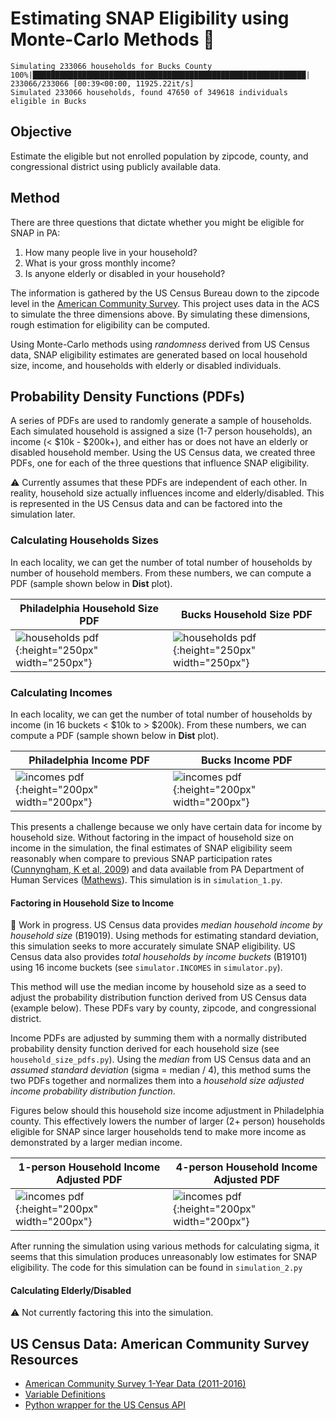 # Estimating SNAP Eligibility using Monte-Carlo Methods :game_die:

```
Simulating 233066 households for Bucks County
100%|█████████████████████████████████████████████████████████████| 233066/233066 [00:39<00:00, 11925.22it/s]
Simulated 233066 households, found 47650 of 349618 individuals eligible in Bucks
````

## Objective
Estimate the eligible but not enrolled population by zipcode, county, and congressional district using publicly available data.

## Method
There are three questions that dictate whether you might be eligible for SNAP in PA:

1. How many people live in your household?
2. What is your gross monthly income?
3. Is anyone elderly or disabled in your household?

The information is gathered by the US Census Bureau down to the zipcode level in the [American Community Survey](https://www.census.gov/data/developers/data-sets/acs-1year.html). This project uses data in the ACS to simulate the three dimensions above. By simulating these dimensions, rough estimation for eligibility can be computed.

Using Monte-Carlo methods using _randomness_ derived from US Census data, SNAP eligibility estimates are generated based on local household size, income, and households with elderly or disabled individuals.

## Probability Density Functions (PDFs)
A series of PDFs are used to randomly generate a sample of households. Each simulated household is assigned a size (1-7 person households), an income (< $10k - $200k+), and either has or does not have an elderly or disabled household member. Using the US Census data, we created three PDFs, one for each of the three questions that influence SNAP eligibility.

:warning: Currently assumes that these PDFs are independent of each other. In reality, household size actually influences income and elderly/disabled. This is represented in the US Census data and can be factored into the simulation later.

### Calculating Households Sizes
In each locality, we can get the number of total number of households by number of household members. From these numbers, we can compute a PDF (sample shown below in **Dist** plot).

| Philadelphia Household Size PDF | Bucks Household Size PDF |
| --- |---|
| ![households pdf](./images/households_phila_pdf.png){:height="250px" width="250px"} | ![households pdf](./images/households_bucks_pdf.png){:height="250px" width="250px"} |

### Calculating Incomes
In each locality, we can get the number of total number of households by income (in 16 buckets < $10k to > $200k). From these numbers, we can compute a PDF (sample shown below in **Dist** plot).

| Philadelphia Income PDF | Bucks Income PDF |
| --- |---|
| ![incomes pdf](./images/incomes_phila_pdf.png){:height="200px" width="200px"} | ![incomes pdf](./images/incomes_bucks_pdf.png){:height="200px" width="200px"} |

This presents a challenge because we only have certain data for income by household size. Without factoring in the impact of household size on income in the simulation, the final estimates of SNAP eligibility seem reasonably when compare to previous SNAP participation rates ([Cunnyngham, K et al, 2009](https://www.mathematica-mpr.com/-/media/publications/pdfs/nutrition/fns09rates.pdf)) and data available from PA Department of Human Services
([Mathews](https://data.pa.gov/Human-Services/Supplemental-Nutrition-Assistance-Program-Individu/kd9x-cq7y)). This simulation is in `simulation_1.py`.

#### Factoring in Household Size to Income
:construction: Work in progress.
US Census data provides _median household income by household size_ (B19019). Using methods for estimating standard deviation, this simulation seeks to more accurately simulate SNAP eligibility. US Census data also provides _total households by income buckets_ (B19101) using 16 income buckets (see `simulator.INCOMES` in `simulator.py`).

This method will use the median income by household size as a seed to adjust the probability distribution function derived from US Census data (example below). These PDFs vary by county, zipcode, and congressional district.

Income PDFs are adjusted by summing them with a normally distributed probability density function derived for each household size (see `household_size_pdfs.py`). Using the _median_ from US Census data and an _assumed standard deviation_ (sigma = median / 4), this method sums the two PDFs together and normalizes them into a _household size adjusted income probability distribution function_.

Figures below should this household size income adjustment in Philadelphia county. This effectively lowers the number of larger (2+ person) households eligible for SNAP since larger households tend to make more income as demonstrated by a larger median income.

| 1-person Household Income Adjusted PDF | 4-person Household Income Adjusted PDF  |
| --- |---|
| ![incomes pdf](./images/adjusted_income_pdf_phila_1.png){:height="200px" width="200px"} | ![incomes pdf](./images/adjusted_income_pdf_phila_4.png){:height="200px" width="200px"} |

After running the simulation using various methods for calculating sigma, it seems that this simulation produces unreasonably low estimates for SNAP eligibility. The code for this simulation can be found in `simulation_2.py`

#### Calculating Elderly/Disabled
:warning: Not currently factoring this into the simulation.

## US Census Data: American Community Survey Resources
* [American Community Survey 1-Year Data (2011-2016)](https://www.census.gov/data/developers/data-sets/acs-1year.html)
* [Variable Definitions](https://api.census.gov/data/2016/acs/acs1/variables.html)
* [Python wrapper for the US Census API](https://github.com/datamade/census)
